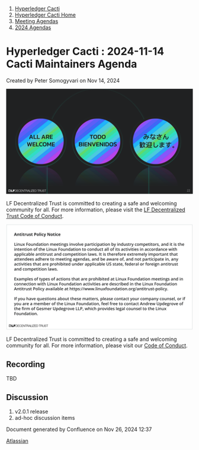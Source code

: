 1. [Hyperledger Cacti](index.html)
2. [Hyperledger Cacti Home](Hyperledger-Cacti-Home_20414469.html)
3. [Meeting Agendas](Meeting-Agendas_20414488.html)
4. [2024 Agendas](2024-Agendas_20415746.html)

# Hyperledger Cacti : 2024-11-14 Cacti Maintainers Agenda

Created by Peter Somogyvari on Nov 14, 2024

![](https://raw.githubusercontent.com/LF-Decentralized-Trust/governance/refs/heads/main/tac/meeting-minutes/images/all-are-welcome.png)

LF Decentralized Trust is committed to creating a safe and welcoming community for all. For more information, please visit the [LF Decentralized Trust Code of Conduct](https://lf-decentralized-trust.github.io/governance/governing-documents/code-of-conduct.html).

![](https://raw.githubusercontent.com/LF-Decentralized-Trust/governance/refs/heads/main/tac/meeting-minutes/images/antitrust-policy-notice.png)

LF Decentralized Trust is committed to creating a safe and welcoming community for all. For more information, please visit our [Code of Conduct](https://lf-decentralized-trust.github.io/governance/governing-documents/code-of-conduct.html).

## Recording

TBD

## Discussion

1. v2.0.1 release
2. ad-hoc discussion items

Document generated by Confluence on Nov 26, 2024 12:37

[Atlassian](http://www.atlassian.com/)
